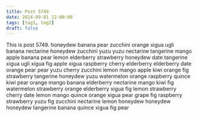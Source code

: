 ```yaml
---
title: Post 5749
date: 2024-09-01 12:00:00
tags: [tag1, tag2]
draft: false
---
```

This is post 5749.
honeydew
banana
pear
zucchini
orange
xigua
ugli
banana
nectarine
honeydew
zucchini
yuzu
yuzu
nectarine
tangerine
mango
apple
banana
pear
lemon
elderberry
strawberry
honeydew
date
tangerine
xigua
ugli
xigua
fig
apple
xigua
raspberry
cherry
elderberry
elderberry
date
orange
pear
pear
yuzu
cherry
zucchini
lemon
mango
apple
kiwi
orange
fig
strawberry
tangerine
honeydew
yuzu
watermelon
orange
raspberry
quince
kiwi
pear
orange
mango
banana
elderberry
nectarine
mango
kiwi
fig
watermelon
strawberry
orange
elderberry
xigua
fig
lemon
strawberry
cherry
date
lemon
mango
quince
orange
xigua
pear
grape
fig
raspberry
strawberry
yuzu
fig
zucchini
nectarine
lemon
honeydew
honeydew
honeydew
tangerine
banana
quince
xigua
fig
pear
